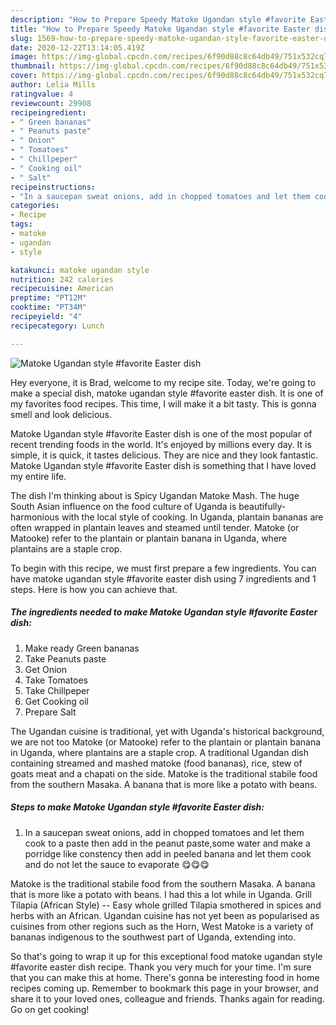 ```yaml
---
description: "How to Prepare Speedy Matoke Ugandan style #favorite Easter dish"
title: "How to Prepare Speedy Matoke Ugandan style #favorite Easter dish"
slug: 1569-how-to-prepare-speedy-matoke-ugandan-style-favorite-easter-dish
date: 2020-12-22T13:14:05.419Z
image: https://img-global.cpcdn.com/recipes/6f90d88c8c64db49/751x532cq70/matoke-ugandan-style-favorite-easter-dish-recipe-main-photo.jpg
thumbnail: https://img-global.cpcdn.com/recipes/6f90d88c8c64db49/751x532cq70/matoke-ugandan-style-favorite-easter-dish-recipe-main-photo.jpg
cover: https://img-global.cpcdn.com/recipes/6f90d88c8c64db49/751x532cq70/matoke-ugandan-style-favorite-easter-dish-recipe-main-photo.jpg
author: Lelia Mills
ratingvalue: 4
reviewcount: 29908
recipeingredient:
- " Green bananas"
- " Peanuts paste"
- " Onion"
- " Tomatoes"
- " Chillpeper"
- " Cooking oil"
- " Salt"
recipeinstructions:
- "In a saucepan sweat onions, add in chopped tomatoes and let them cook to a paste then add in the peanut paste,some water and make a porridge like constency then add in peeled banana and let them cook and do not let the sauce to evaporate 😋😋😋"
categories:
- Recipe
tags:
- matoke
- ugandan
- style

katakunci: matoke ugandan style 
nutrition: 242 calories
recipecuisine: American
preptime: "PT12M"
cooktime: "PT34M"
recipeyield: "4"
recipecategory: Lunch

---
```



![Matoke Ugandan style #favorite Easter dish](https://img-global.cpcdn.com/recipes/6f90d88c8c64db49/751x532cq70/matoke-ugandan-style-favorite-easter-dish-recipe-main-photo.jpg)

Hey everyone, it is Brad, welcome to my recipe site. Today, we're going to make a special dish, matoke ugandan style #favorite easter dish. It is one of my favorites food recipes. This time, I will make it a bit tasty. This is gonna smell and look delicious.

Matoke Ugandan style #favorite Easter dish is one of the most popular of recent trending foods in the world. It's enjoyed by millions every day. It is simple, it is quick, it tastes delicious. They are nice and they look fantastic. Matoke Ugandan style #favorite Easter dish is something that I have loved my entire life.

The dish I&#39;m thinking about is Spicy Ugandan Matoke Mash. The huge South Asian influence on the food culture of Uganda is beautifully-harmonious with the local style of cooking. In Uganda, plantain bananas are often wrapped in plantain leaves and steamed until tender. Matoke (or Matooke) refer to the plantain or plantain banana in Uganda, where plantains are a staple crop.


To begin with this recipe, we must first prepare a few ingredients. You can have matoke ugandan style #favorite easter dish using 7 ingredients and 1 steps. Here is how you can achieve that.

<!--inarticleads1-->

##### The ingredients needed to make Matoke Ugandan style #favorite Easter dish:

1. Make ready  Green bananas
1. Take  Peanuts paste
1. Get  Onion
1. Take  Tomatoes
1. Take  Chillpeper
1. Get  Cooking oil
1. Prepare  Salt


The Ugandan cuisine is traditional, yet with Uganda&#39;s historical background, we are not too Matoke (or Matooke) refer to the plantain or plantain banana in Uganda, where plantains are a staple crop. A traditional Ugandan dish containing streamed and mashed matoke (food bananas), rice, stew of goats meat and a chapati on the side. Matoke is the traditional stabile food from the southern Masaka. A banana that is more like a potato with beans. 

<!--inarticleads2-->

##### Steps to make Matoke Ugandan style #favorite Easter dish:

1. In a saucepan sweat onions, add in chopped tomatoes and let them cook to a paste then add in the peanut paste,some water and make a porridge like constency then add in peeled banana and let them cook and do not let the sauce to evaporate 😋😋😋


Matoke is the traditional stabile food from the southern Masaka. A banana that is more like a potato with beans. I had this a lot while in Uganda. Grill Tilapia (African Style) -- Easy whole grilled Tilapia smothered in spices and herbs with an African. Ugandan cuisine has not yet been as popularised as cuisines from other regions such as the Horn, West Matoke is a variety of bananas indigenous to the southwest part of Uganda, extending into. 

So that's going to wrap it up for this exceptional food matoke ugandan style #favorite easter dish recipe. Thank you very much for your time. I'm sure that you can make this at home. There's gonna be interesting food in home recipes coming up. Remember to bookmark this page in your browser, and share it to your loved ones, colleague and friends. Thanks again for reading. Go on get cooking!
